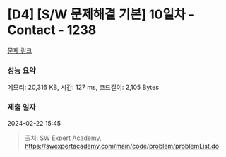 # [D4] [S/W 문제해결 기본] 10일차 - Contact - 1238 

[문제 링크](https://swexpertacademy.com/main/code/problem/problemDetail.do?contestProbId=AV15B1cKAKwCFAYD) 

### 성능 요약

메모리: 20,316 KB, 시간: 127 ms, 코드길이: 2,105 Bytes

### 제출 일자

2024-02-22 15:45



> 출처: SW Expert Academy, https://swexpertacademy.com/main/code/problem/problemList.do